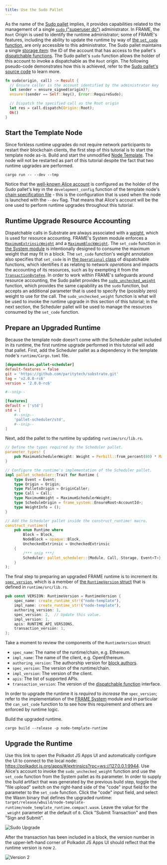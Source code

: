 ```yaml
---
title: Use the Sudo Pallet
---
```


As the name of the [Sudo pallet](../../knowledgebase/runtime/frame#sudo) implies, it provides
capabilities related to the management of a single
[`sudo` ("superuser do")](https://en.wikipedia.org/wiki/Sudo) administrator. In FRAME, the `Root`
Origin is used to identify the runtime administrator; some of FRAME's features, including the
ability to update the runtime by way of
[the `set_code` function](https://substrate.dev/rustdocs/v2.0.0-rc6/frame_system/enum.Call.html#variant.set_code),
are only accessible to this administrator. The Sudo pallet maintains a single
[storage item](../../knowledgebase/runtime/storage): the ID of the account that has access to the
pallet's [dispatchable functions](../../knowledgebase/getting-started/glossary#dispatch). The Sudo
pallet's `sudo` function allows the holder of this account to invoke a dispatchable as the `Root`
origin. The following pseudo-code demonstrates how this is achieved, refer to the
[Sudo pallet's source code](https://github.com/paritytech/substrate/blob/v2.0.0-rc6/frame/sudo/src/lib.rs)
to learn more.

```rust
fn sudo(origin, call) -> Result {
  // Ensure caller is the account identified by the administrator key
  let sender = ensure_signed(origin)?;
  ensure!(sender == Self::key(), Error::RequireSudo);

  // Dispatch the specified call as the Root origin
  let res = call.dispatch(Origin::Root);
  Ok()
}
```

## Start the Template Node

Since forkless runtime upgrades do not require network participants to restart their blockchain
clients, the first step of this tutorial is to start the template node as-is. Build and start the
unmodified [Node Template](https://github.com/substrate-developer-hub/substrate-node-template). The
node will not be restarted as part of this tutorial despite the fact that two runtime upgrades are
performed.

```shell
cargo run -- --dev --tmp
```

Notice that the [well-known Alice account](../../knowledgebase/integrate/subkey#well-known-keys) is
configured as the holder of the Sudo pallet's key in the `development_config` function of the
template node's
[chain specification file](https://github.com/substrate-developer-hub/substrate-node-template/blob/master/node/src/chain_spec.rs) -
this is the configuration that is used when the node is launched with the `--dev` flag. That means
that Alice's account will be the one used to perform runtime upgrades throughout this tutorial.

## Runtime Upgrade Resource Accounting

Dispatchable calls in Substrate are always associated with a
[weight](../../knowledgebase/learn-substrate/weight), which is used for resource accounting. FRAME's
System module enforces a
[`MaximumExtrinsicWeight`](https://substrate.dev/rustdocs/v2.0.0-rc6/frame_system/trait.Trait.html#associatedtype.MaximumExtrinsicWeight)
and a
[`MaximumBlockWeight`](https://substrate.dev/rustdocs/v2.0.0-rc6/frame_system/trait.Trait.html#associatedtype.MaximumBlockWeight).
The `set_code` function in
[the System module](https://github.com/paritytech/substrate/blob/v2.0.0-rc6/frame/system/src/lib.rs)
is intentionally designed to consume the maximum weight that may fit in a block. The `set_code`
function's weight annotation also specifies that `set_code` is in
[the `Operational` class](../../knowledgebase/runtime/fees#operational-dispatches) of dispatchable
functions, which identifies it as relating to network _operations_ and impacts the accounting of its
resources, such as by exempting it from the
[`TransactionByteFee`](https://substrate.dev/rustdocs/v2.0.0-rc6/pallet_transaction_payment/trait.Trait.html#associatedtype.TransactionByteFee).
In order to work within FRAME's safeguards around resource accounting, the Sudo pallet provides the
[`sudo_unchecked_weight`](https://substrate.dev/rustdocs/v2.0.0-rc6/pallet_sudo/enum.Call.html#variant.sudo_unchecked_weight)
function, which provides the same capability as the `sudo` function, but accepts an additional
parameter that is used to specify the (possibly zero) weight to use for the call. The
`sudo_unchecked_weight` function is what will be used to invoke the runtime upgrade in this section
of this tutorial; in the next section, the Scheduler pallet will be used to manage the resources
consumed by the `set_code` function.

## Prepare an Upgraded Runtime

Because the template node doesn't come with the Scheduler pallet included in its runtime, the first
runtime upgrade performed in this tutorial will add that pallet. First, add the Scheduler pallet as
a dependency in the template node's `runtime/Cargo.toml` file.

```toml
[dependencies.pallet-scheduler]
default-features = false
git = 'https://github.com/paritytech/substrate.git'
tag = 'v2.0.0-rc6'
version = '2.0.0-rc6'

#--snip--

[features]
default = ['std']
std = [
    #--snip--
    'pallet-scheduler/std',
    #--snip--
]
```

Next, add the pallet to the runtime by updating `runtime/src/lib.rs`.

```rust
// Define the types required by the Scheduler pallet.
parameter_types! {
	pub MaximumSchedulerWeight: Weight = Perbill::from_percent(80) * MaximumBlockWeight::get();
}

// Configure the runtime's implementation of the Scheduler pallet.
impl pallet_scheduler::Trait for Runtime {
	type Event = Event;
	type Origin = Origin;
	type PalletsOrigin = OriginCaller;
	type Call = Call;
	type MaximumWeight = MaximumSchedulerWeight;
	type ScheduleOrigin = frame_system::EnsureRoot<AccountId>;
	type WeightInfo = ();
}

// Add the Scheduler pallet inside the construct_runtime! macro.
construct_runtime!(
	pub enum Runtime where
		Block = Block,
		NodeBlock = opaque::Block,
		UncheckedExtrinsic = UncheckedExtrinsic
	{
		/*** snip ***/
		Scheduler: pallet_scheduler::{Module, Call, Storage, Event<T>},
	}
);
```

The final step to preparing an upgraded FRAME runtime is to increment its
[`spec_version`](https://substrate.dev/rustdocs/v2.0.0-rc6/sp_version/struct.RuntimeVersion.html#structfield.spec_version),
which is a member of
[the `RuntimeVersion` struct](https://substrate.dev/rustdocs/v2.0.0-rc6/sp_version/struct.RuntimeVersion.html)
that is defined in `runtime/src/lib.rs`.

```rust
pub const VERSION: RuntimeVersion = RuntimeVersion {
	spec_name: create_runtime_str!("node-template"),
	impl_name: create_runtime_str!("node-template"),
	authoring_version: 1,
	spec_version: 2,  // Update this value.
	impl_version: 1,
	apis: RUNTIME_API_VERSIONS,
	transaction_version: 1,
};
```

Take a moment to review the components of the `RuntimeVersion` struct:

- `spec_name`: The name of the runtime/chain, e.g. Ethereum.
- `impl_name`: The name of the client, e.g. OpenEthereum.
- `authoring_version`: The authorship version for
  [block authors](../../knowledgebase/getting-started/glossary#author).
- `spec_version`: The version of the runtime/chain.
- `impl_version`: The version of the client.
- `apis`: The list of supported APIs.
- `transaction_version`: The version of the
  [dispatchable function](../../knowledgebase/getting-started/glossary#dispatch) interface.

In order to upgrade the runtime it is _required_ to _increase_ the `spec_version`; refer to the
implementation of the
[FRAME System](https://github.com/paritytech/substrate/blob/v2.0.0-rc6/frame/system/src/lib.rs)
module and in particular the `can_set_code` function to to see how this requirement and others are
enforced by runtime logic.

Build the upgraded runtime.

```shell
cargo build --release -p node-template-runtime
```

## Upgrade the Runtime

Use this link to open the Polkadot JS Apps UI and automatically configure the UI to connect to the
local node: https://polkadot.js.org/apps/#/extrinsics?rpc=ws://127.0.0.1:9944. Use Alice's account
to invoke the `sudo_unchecked_weight` function and use the `set_code` function from the System
pallet as its parameter. In order to supply the build artifact that was generated by the previous
build step, toggle the "file upload" switch on the right-hand side of the "code" input field for the
parameter to the `set_code` function. Click the "code" input field, and select the Wasm binary that
defines the upgraded runtime:
`target/release/wbuild/node-template-runtime/node_template_runtime.compact.wasm`. Leave the value
for the `_weight` parameter at the default of `0`. Click "Submit Transaction" and then "Sign and
Submit".

![Sudo Upgrade](assets/tutorials/upgrade-a-chain/sudo-upgrade.png)

After the transaction has been included in a block, the version number in the upper-left-hand corner
of Polkadot JS Apps UI should reflect that the runtime version is now `2`.

![Version 2](assets/tutorials/upgrade-a-chain/version-2.png)
